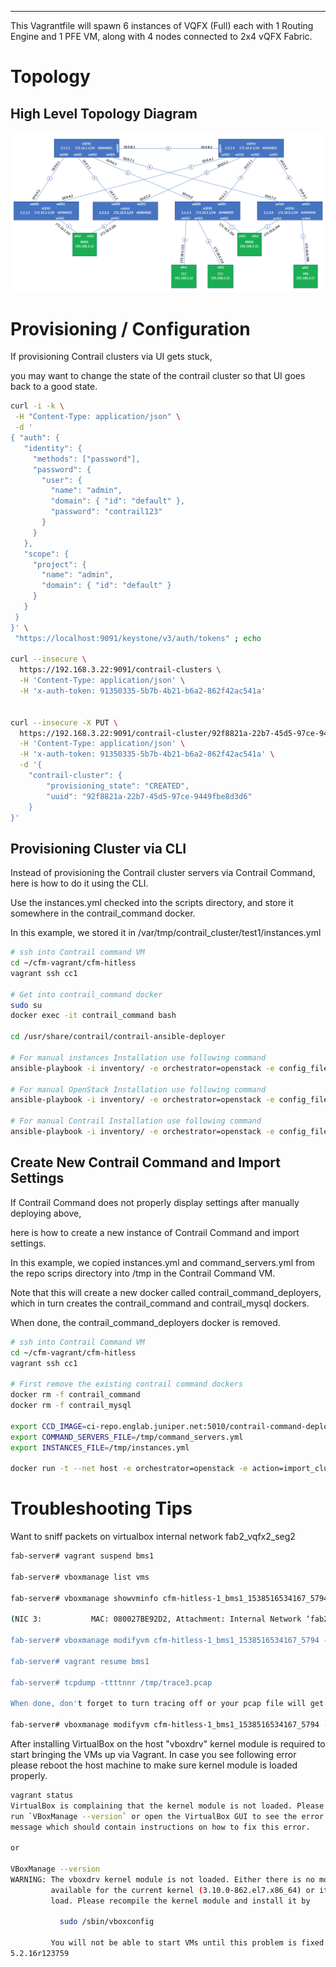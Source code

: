 ***
This Vagrantfile will spawn 6 instances of VQFX (Full) each with 1 Routing Engine and 1 PFE VM, along with 4 nodes connected to 2x4 vQFX Fabric.

# Topology 

## High Level Topology Diagram

![Web Console](images/vqfx-setup-image.png)


# Provisioning / Configuration
If provisioning Contrail clusters via UI gets stuck, 

you may want to change the state of the contrail cluster so that UI goes back to a good state.
```bash
curl -i -k \
 -H "Content-Type: application/json" \
 -d '
{ "auth": {
   "identity": {
     "methods": ["password"],
     "password": {
       "user": {
         "name": "admin",
         "domain": { "id": "default" },
         "password": "contrail123"
       }
     }
   },
   "scope": {
     "project": {
       "name": "admin",
       "domain": { "id": "default" }
     }
   }
 }
}' \
 "https://localhost:9091/keystone/v3/auth/tokens" ; echo

curl --insecure \
  https://192.168.3.22:9091/contrail-clusters \
  -H 'Content-Type: application/json' \
  -H 'x-auth-token: 91350335-5b7b-4b21-b6a2-862f42ac541a' 


curl --insecure -X PUT \
  https://192.168.3.22:9091/contrail-cluster/92f8821a-22b7-45d5-97ce-9449fbe8d3d6 \
  -H 'Content-Type: application/json' \
  -H 'x-auth-token: 91350335-5b7b-4b21-b6a2-862f42ac541a' \
  -d '{
    "contrail-cluster": {
        "provisioning_state": "CREATED",
        "uuid": "92f8821a-22b7-45d5-97ce-9449fbe8d3d6"
    }
}'
```

## Provisioning Cluster via CLI
Instead of provisioning the Contrail cluster servers via Contrail Command, here is how to do it using the CLI.

Use the instances.yml checked into the scripts directory, and store it somewhere in the contrail_command docker.

In this example, we stored it in /var/tmp/contrail_cluster/test1/instances.yml
```bash
# ssh into Contrail command VM
cd ~/cfm-vagrant/cfm-hitless
vagrant ssh cc1

# Get into contrail_command docker
sudo su
docker exec -it contrail_command bash

cd /usr/share/contrail/contrail-ansible-deployer

# For manual instances Installation use following command
ansible-playbook -i inventory/ -e orchestrator=openstack -e config_file=/var/tmp/contrail_cluster/test1/instances.yml playbooks/configure_instances.yml

# For manual OpenStack Installation use following command
ansible-playbook -i inventory/ -e orchestrator=openstack -e config_file=/var/tmp/contrail_cluster/test1/instances.yml playbooks/install_openstack.yml

# For manual Contrail Installation use following command
ansible-playbook -i inventory/ -e orchestrator=openstack -e config_file=/var/tmp/contrail_cluster/test1/instances.yml playbooks/install_contrail.yml
```

## Create New Contrail Command and Import Settings
If Contrail Command does not properly display settings after manually deploying above, 

here is how to create a new instance of Contrail Command and import settings.

In this example, we copied instances.yml and command_servers.yml from the repo scrips directory into /tmp in the Contrail Command VM.

Note that this will create a new docker called contrail_command_deployers, which in turn creates the contrail_command and contrail_mysql dockers.

When done, the contrail_command_deployers docker is removed.

```bash
# ssh into Contrail Command VM
cd ~/cfm-vagrant/cfm-hitless
vagrant ssh cc1

# First remove the existing contrail command dockers
docker rm -f contrail_command
docker rm -f contrail_mysql

export CCD_IMAGE=ci-repo.englab.juniper.net:5010/contrail-command-deployer:5.0-284
export COMMAND_SERVERS_FILE=/tmp/command_servers.yml
export INSTANCES_FILE=/tmp/instances.yml

docker run -t --net host -e orchestrator=openstack -e action=import_cluster -v $COMMAND_SERVERS_FILE:/command_servers.yml -v $INSTANCES_FILE:/instances.yml -d --privileged --name contrail_command_deployer $CCD_IMAGE
```



# Troubleshooting Tips

Want to sniff packets on virtualbox internal network fab2_vqfx2_seg2

```bash
fab-server# vagrant suspend bms1

fab-server# vboxmanage list vms

fab-server# vboxmanage showvminfo cfm-hitless-1_bms1_1538516534167_5794

(NIC 3:           MAC: 080027BE92D2, Attachment: Internal Network ‘fab2_vqfx2_seg2')

fab-server# vboxmanage modifyvm cfm-hitless-1_bms1_1538516534167_5794 --nictrace3 on --nictracefile3 /tmp/trace3.pcap

fab-server# vagrant resume bms1

fab-server# tcpdump -ttttnnr /tmp/trace3.pcap

When done, don't forget to turn tracing off or your pcap file will get very large and fill up your disk!

fab-server# vboxmanage modifyvm cfm-hitless-1_bms1_1538516534167_5794 --nictrace3 off
```



After installing VirtualBox on the host "vboxdrv" kernel module is required to start bringing the VMs up via Vagrant. In case you see following error please reboot the host machine to make sure kernel module is loaded properly.


```bash
vagrant status
VirtualBox is complaining that the kernel module is not loaded. Please
run `VBoxManage --version` or open the VirtualBox GUI to see the error
message which should contain instructions on how to fix this error.

or

VBoxManage --version
WARNING: The vboxdrv kernel module is not loaded. Either there is no module
         available for the current kernel (3.10.0-862.el7.x86_64) or it failed to
         load. Please recompile the kernel module and install it by

           sudo /sbin/vboxconfig

         You will not be able to start VMs until this problem is fixed.
5.2.16r123759
 ```

